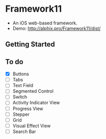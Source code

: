 # Framework11
- An iOS web-based framework.
- Demo: http://alphix.pro/Framework11/dist/

## Getting Started

 
## To do
- [x] Buttons
- [ ] Tabs 
- [ ] Text Field
- [ ] Segmented Control
- [ ] Switch
- [ ] Activity Indicator View
- [ ] Progress View
- [ ] Stepper
- [ ] Grid
- [ ] Visual Effect View
- [ ] Search Bar
